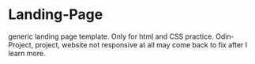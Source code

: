 # Landing-Page

generic landing page template. Only for html and CSS practice.
Odin-Project, project, website not responsive at all  may come back to fix after I learn
more.